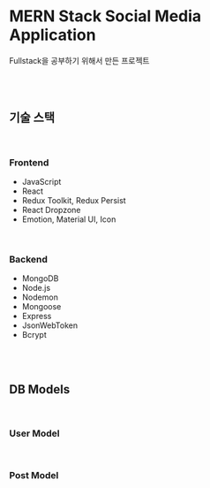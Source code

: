 # MERN Stack Social Media Application

Fullstack을 공부하기 위해서 만든 프로젝트

<br>
<br>

## 기술 스택

<br>

### Frontend

- JavaScript
- React
- Redux Toolkit, Redux Persist
- React Dropzone
- Emotion, Material UI, Icon

<br>

### Backend

- MongoDB
- Node.js
- Nodemon
- Mongoose
- Express
- JsonWebToken
- Bcrypt

<br>
<br>

## DB Models

<br>

### User Model

<br>

### Post Model
